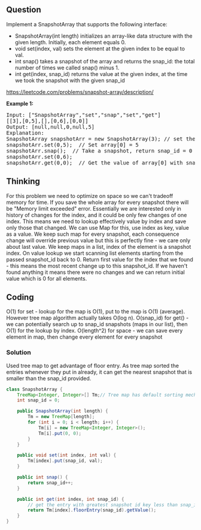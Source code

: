 ## Question
Implement a SnapshotArray that supports the following interface:

* SnapshotArray(int length) initializes an array-like data structure with the given length. Initially, each element equals 0.
* void set(index, val) sets the element at the given index to be equal to val.
* int snap() takes a snapshot of the array and returns the snap_id: the total number of times we called snap() minus 1.
* int get(index, snap_id) returns the value at the given index, at the time we took the snapshot with the given snap_id

https://leetcode.com/problems/snapshot-array/description/

**Example 1:**
<pre>
Input: ["SnapshotArray","set","snap","set","get"]
[[3],[0,5],[],[0,6],[0,0]]
Output: [null,null,0,null,5]
Explanation: 
SnapshotArray snapshotArr = new SnapshotArray(3); // set the length to be 3
snapshotArr.set(0,5);  // Set array[0] = 5
snapshotArr.snap();  // Take a snapshot, return snap_id = 0
snapshotArr.set(0,6);
snapshotArr.get(0,0);  // Get the value of array[0] with snap_id = 0, return 5
</pre>



## Thinking
For this problem we need to optimize on space so we can't tradeoff memory for time. If you save the whole array for every snapshot there will be "Memory limit exceeded" error.
Essentially we are interested only in history of changes for the index, and it could be only few changes of one index. This means we need to lookup effectively value by index and save only those that changed. We can use Map for this, use index as key, value as a value.
We keep such map for every snapshot, each consequence change will override previous value but this is perfectly fine - we care only about last value. We keep maps in a list, index of the element is a snapshot index.
On value lookup we start scanning list elements starting from the passed snapshot_id back to 0. Return first value for the index that we found - this means the most recent change up to this snapshot_id. If we haven't found anything it means there were no changes and we can return initial value which is 0 for all elements.

## Coding
O(1) for set - lookup for the map is O(1), put to the map is O(1) (average). However tree map algorithm actually takes O(log n).
O(snap_id) for get() - we can potentially search up to snap_id snapshots (maps in our list), then O(1) for the lookup by index.
O(length^2) for space - we can save every element in map, then change every element for every snapshot

### Solution
Used tree map to get advantage of floor entry. As tree map sorted the entries whenever they put in already, it can get the 
nearest snapshot that is smaller than the snap_id provided.
```java
class SnapshotArray {
    TreeMap<Integer, Integer>[] Tm;// Tree map has default sorting mechanisms
    int snap_id = 0;

    public SnapshotArray(int length) {
        Tm = new TreeMap[length];
        for (int i = 0; i < length; i++) {
            Tm[i] = new TreeMap<Integer, Integer>();
            Tm[i].put(0, 0);
        }
    }

    public void set(int index, int val) {
        Tm[index].put(snap_id, val);
    }

    public int snap() {
        return snap_id++;
    }

    public int get(int index, int snap_id) {
        // get the entry with greatest snapshot id key less than snap_id
        return Tm[index].floorEntry(snap_id).getValue();
    }
}


```


